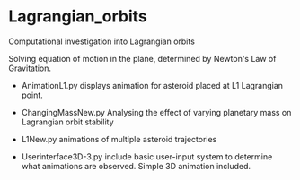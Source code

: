 # Lagrangian_orbits
Computational investigation into Lagrangian orbits

Solving equation of motion in the plane, determined by Newton's Law of Gravitation.


- AnimationL1.py
displays animation for asteroid placed at L1 Lagrangian point.

- ChangingMassNew.py
Analysing the effect of varying planetary mass on Lagrangian orbit stability

- L1New.py
animations of multiple asteroid trajectories

- Userinterface3D-3.py
include basic user-input system to determine what animations are observed. Simple 3D animation included.






